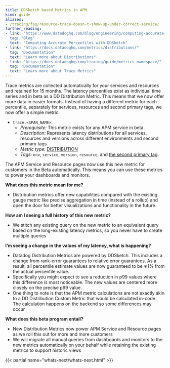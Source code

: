 ```yaml
---
title: DDSketch based Metrics in APM
kind: guide
aliases:
- /tracing/faq/resource-trace-doesn-t-show-up-under-correct-service/
further_reading:
- link: "https://www.datadoghq.com/blog/engineering/computing-accurate-percentiles-with-ddsketch/"
  tag: "Blog"
  text: "Computing Accurate Percentiles with DDSketch"
- link: "https://docs.datadoghq.com/metrics/distributions/"
  tag: "Documentation"
  text: "Learn more about Distributions"
- link: "https://docs.datadoghq.com/tracing/guide/metrics_namespace/"
  tag: "Documentation"
  text: "Learn more about Trace Metrics"
---
```


Trace metrics are collected automatically for your services and resources and retained for 15 months. The latency percentiles exist as individual time series and in beta as a DD Distribution Metric. This means that we now offer more data in easier formats. Instead of having a different metric for each percentile, separately for services, resources and second primary tags, we now offer a simple metric:

- `trace.<SPAN_NAME>`:
  - *Prerequisite:* This metric exists for any APM service in beta.
  - *Description:* Represents latency distributions for all services, resources and versions across different environments and second primary tags.
  - *Metric type:* [DISTRIBUTION][1]
  - *Tags:* `env`, `service`, `version`, `resource`, and [the second primary tag][2].

The APM Service and Resource pages now use this new metric for customers in the Beta automatically. This means you can use these metrics to power your dashboards and monitors.

**What does this metric mean for me?**
- Distribution metrics offer new capabilities compared with the existing gauge metric like precise aggregation in time (instead of a rollup) and open the door for better visualizations and functionality in the future.

**How am I seeing a full history of this new metric?**
- We stitch any existing query on the new metric to an equivalent query based on the long-existing latency metrics, so you never have to create multiple queries

**I’m seeing a change in the values of my latency, what is happening?**
- Datadog Distribution Metrics are powered by DDSketch. This includes a change from rank-error guarantees to relative error guarantees. As a result, all percentile estimate values are now guaranteed to be ∓1% from the actual percentile value.
- Specifically you might expect to see a reduction in p99 values where this difference is most noticeable. The new values are centered more closely on the precise p99 value.
- One thing to note is that the APM metric calculations are not exactly akin to a DD Distribution Custom Metric that would be calculated in-code. The calculation happens on the backend so some differences may occur

**What does this beta program entail?**
- New Distribution Metrics now power APM Service and Resource pages as we roll this out for more and more customers
- We will migrate all manual queries from dashboards and monitors to the new metrics automatically on your behalf while retaining the existing metrics to support historic views

{{< partial name="whats-next/whats-next.html" >}}

[1]: /metrics/distributions/
[2]: /tracing/guide/setting_primary_tags_to_scope/#add-a-second-primary-tag-in-datadog
